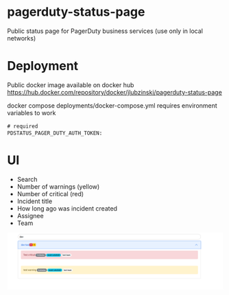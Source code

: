 # pagerduty-status-page
Public status page for PagerDuty business services (use only in local networks)

# Deployment
Public docker image available on docker hub https://hub.docker.com/repository/docker/jlubzinski/pagerduty-status-page

docker compose deployments/docker-compose.yml requires environment variables to work
```
# required
PDSTATUS_PAGER_DUTY_AUTH_TOKEN:
```
# UI
- Search
- Number of warnings (yellow)
- Number of critical (red)
- Incident title
- How long ago was incident created
- Assignee
- Team 

![UI search](docs/ui_search.png)
